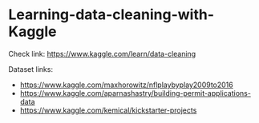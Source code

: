 # Learning-data-cleaning-with-Kaggle
Check link: https://www.kaggle.com/learn/data-cleaning

Dataset links: 
- https://www.kaggle.com/maxhorowitz/nflplaybyplay2009to2016
- https://www.kaggle.com/aparnashastry/building-permit-applications-data
- https://www.kaggle.com/kemical/kickstarter-projects
